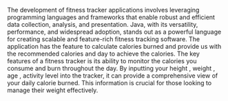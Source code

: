 The development of fitness tracker applications involves leveraging programming languages and frameworks that enable robust and efficient data collection,
analysis, and presentation. Java, with its versatility, performance, and widespread adoption, stands out as a powerful language for creating scalable and
feature-rich fitness tracking software.
The application has the feature to calculate calories burned and provide us with the recommended calories and day to achieve the calories. The key features
of a fitness tracker is its ability to monitor the calories you consume and burn throughout the day. By inputting your height , weight , age , activity 
level into the tracker, it can provide a comprehensive view of your daily calorie burned. This information is crucial for those looking to manage their weight
effectively.
